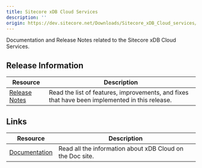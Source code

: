 ```yaml
---
title: Sitecore xDB Cloud Services
description: ''
origin: https://dev.sitecore.net/Downloads/Sitecore_xDB_Cloud_services/current/Sitecore_xDB_Cloud_services.aspx
---
```


Documentation and Release Notes related to the Sitecore xDB Cloud Services.

## Release Information

 | Resource | Description |
 | --- | --- |
 | [Release Notes](/downloads/Sitecore_xDB_Cloud_services/current/Sitecore_xDB_Cloud_services/Release_Notes) | Read the list of features, improvements, and fixes that have been implemented in this release. |

## Links

 | Resource | Description |
 | --- | --- |
 | [Documentation](https://doc.sitecore.net/xdb_cloud) | Read all the information about xDB Cloud on the Doc site. |